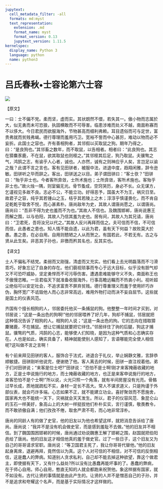 ```yaml
---
jupytext:
  cell_metadata_filter: -all
  formats: md:myst
  text_representation:
    extension: .md
    format_name: myst
    format_version: 0.13
    jupytext_version: 1.11.5
kernelspec:
  display_name: Python 3
  language: python
  name: python3
---
```

# 吕氏春秋&#8226;士容论第六士容

![](image/cover.jpg)

【原文】

一曰：士不偏不党。柔而坚，虚而实。其状朗然不儇，若失其一。傲小物而志属於大，似无勇而未可恐狼，执固横敢而不可辱害。临患涉难而处义不越，南面称寡而不以侈大。今日君民而欲服海外，节物甚高而细利弗赖。耳目遗俗而可与定世，富贵弗就而贫贱弗朅。德行尊理而羞用巧卫。宽裕不訾而中心甚厉，难动以物而必不妄折。此国士之容也。齐有善相狗者，其邻假以买取鼠之狗。期年乃得之，曰：“是良狗也。”其邻畜之数年，而不取鼠，以告相者。相者曰：“此良狗也。其志在獐麋豕鹿，不在鼠，欲其取鼠也则桎之。”其邻桎其后足，狗乃取鼠。夫骥骜之气，鸿鹄之志，有谕乎人心者，诚也。人亦然，诚有之则神应乎人矣，言岂足以谕之哉？此谓不言之言也。客有见田骈者，被服中法，进退中度，趋翔闲雅，辞令逊敏。田骈听之毕而辞之。客出，田骈送之以目。弟子谓田骈曰：“客士欤？”田骈曰：“殆乎非士也。今者客所弇敛，士所术施也；士所弇敛，客所术施也。客殆乎非士也。”故火烛一隅，则室偏无光。骨节蚤成，空窍哭历，身必不长。众无谋方，乞谨视见多故不良。志必不公，不能立功。好得恶予，国虽大不为王，祸灾日至。故君子之容，纯乎其若锺山之玉，桔乎其若陵上之木；淳淳乎慎谨畏化，而不肯自足乾乾乎取舍不悦，而心甚素朴。唐尚敌年为史，其故人谓唐尚愿之，以谓唐尚。唐尚曰：“吾非不得为史也羞而不为也。”其故人不信也。及魏围邯郸，唐尚说惠王而解之围，以与伯阳，其故人乃信其羞为史也。居有间，其故人为其兄请，唐尚曰：“卫君死，吾将汝兄以代之。”其故人反兴再拜而信之。夫可信而不信，不可信而信，此愚者之患也。知人情不能自遗，以此为君，虽有天下何益？故败莫大於愚。愚之患，在必自用。自用则戆陋之人从而贺之。有国若此，不若无有。古之与贤从此生矣。非恶其子孙也，非徼而矜其名也，反其实也。

【译文】

士人不偏私不结党。柔弱而又刚强，清虚而又充实。他们看上去光明磊落而不刁滑乖巧，好象忘记了自身的存在。他们藐视琐事而专心于远大目标，似乎没有胆气却又不可恐吓威胁，坚定勇悍而不可污辱伤害。遭遇患难能够守义不失，南面称王也不傲慢恣睢。一旦君临天下就准备收服海外，行事高瞻远瞩而不热衷小利。视听超尘绝俗可以安定社会，不追求富贵不屏弃贫贱。德行尊重理义而羞于使用奸巧诈伪，胸怀宽广不诋毁他人而心志非常高远，难用外物打动而决不妄自屈节。这些就是国土的仪表风范。

齐国有个擅长相狗的人，邻居委托他买一条捕鼠的狗。他整整一年时间才买到，对邻居说；“这是一条出色的狗啊!”他的邻居喂养了好几年，狗却不捕鼠，邻居就把这种情况告诉了相狗的人。相狗的人说；“这是一条出色的拘。它的志向在措取獐麇猪鹿，不在捕鼠。想让它捕鼠就要把它绊住。”邻居绊住了驹的后腿，狗这才捕鼠。骥骜的气质，鸿鹄的心志，能够使人们知晓，是因为这种气质和心志确实存在。人也是如此，确实具备了，精神就能使别人感知了，言语哪能完全使人相信呢?这叫做不言之言啊！

有个前来拜见田骈的客人，服饰合于法式，进退合于礼仪，举止娴静文雅，言辞恭顺敏捷。田骈刚听他说完，便谢绝了他。客人离去的时候，田骈一直注视着他。弟子们对田骈说；“来客是位士吧?”田骈说：“恐怕不是士啊!刚才来客掩蔽收藏的地方，正是士申说施行的地方，而士掩蔽收藏的地方，也正是来客申说施行的地方，来客恐怕不是个士啊!”所以说，火光只照一个角落，就有半间房屋没有光亮。骨骼过早长成，质地就疏松不实，身材一定长不高大。常人不谋求道义，只是拘谨于外部仪表，就会巧诈多端。心志如果不正，就不能建立功业。喜好聚敛而不愿施舍，国家再大也不能统一天下，灾祸就会天天发生。所以，君子的仪容风范．象昆仑山的玉石一样美好，象高山上的大树一样挺拔他们朴朴实实，言行谨慎，敬畏教令，而不敢骄傲自满；他们孜孜不倦，取舍严肃不苟，而心地非常淳朴。

唐尚的同龄人有的做了史官，他的旧友以为他也希望这样，就把消息告诉给了唐尚。唐尚说：“我并不是没有机会做史官，而是感到羞耻不去做。”他的旧友并不相信。到了魏国围困邯郸的时候，唐尚通过劝说魏惠王解了邯郸之围，赵国就把伯阳邑给了唐尚。他的旧友这才相信他真的羞于做史官。过了一些日子，这个旧友又为自己的哥哥请求官职。唐尚说：“等卫国君主死了，我让你哥哥代替他。”他的旧友起身离席，退避再拜，竟然信以为真。这个人对可信的不相信，对不可信的反倒相信，这是蠢人的弊病。知道别人贪求私利，自己却不能去掉这种欲望，靠这个做君主，即使据有天下，又有什么益处?所以没有比愚蠢再能坏事的了。愚蠢的弊病，在于师心自用。师心自用，憨直无知的人就会都跑来祝贺他。象这样据有国家，就不如没有。古代让贤的事情就是由此产生的。让贤的人并不是憎恶自己的子孙，并不是追求和夸耀这个名声，而是基于实际情况才这样做的。




